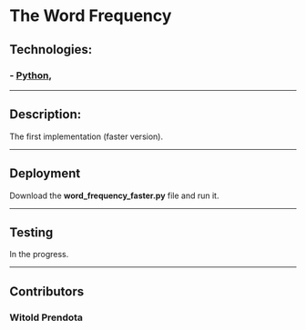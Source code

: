 # **The Word Frequency**

## Technologies:
### - [Python](https://www.python.org),

--- 

## Description:
The first implementation (faster version).

--- 

## Deployment
Download the **word_frequency_faster.py** file and run it.

---

## Testing
In the progress.

--- 

## Contributors
### Witold Prendota
